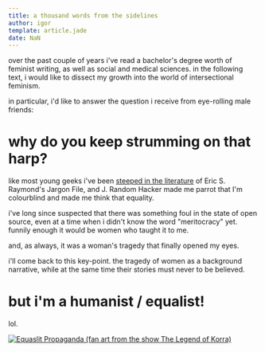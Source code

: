```yaml
---
title: a thousand words from the sidelines
author: igor
template: article.jade
date: NaN
---
```


over the past couple of years i've read a bachelor's degree worth of feminist
writing, as well as social and medical sciences. in the following text, i would
like to dissect my growth into the world of intersectional feminism.

<span class="more"></span>

in particular, i'd like to answer the question i receive from eye-rolling male friends:

# why do you keep strumming on that harp?



like most young geeks i've been [steeped in the
literature](http://modelviewculture.com/pieces/the-open-source-identity-crisis)
of Eric S. Raymond's Jargon File, and J. Random Hacker made me parrot that I'm
colourblind and made me think that equality.

i've long since suspected that there was something foul in the state of open
source, even at a time when i didn't know the word "meritocracy" yet.
funnily enough it would be women who taught it to me.

and, as always, it was a woman's tragedy that finally opened my eyes.

i'll come back to this key-point. the tragedy of women as a background
narrative, while at the same time their stories must never to be believed.

# but i'm a humanist / equalist!

lol.

[![Equaslit Propaganda (fan art from the show The Legend of Korra)](http://fc08.deviantart.net/fs70/i/2012/162/f/f/equalist_propaganda_by_outspire-d5367yu.png)](http://outspire.deviantart.com/art/Equalist-Propaganda-307659990)

